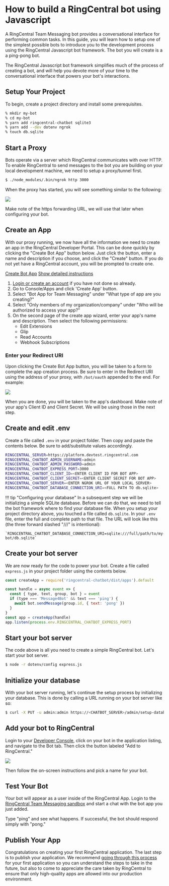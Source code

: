 # How to build a RingCentral bot using Javascript

A RingCentral Team Messaging bot provides a conversational interface for performing common tasks. In this guide, you will learn how to setup one of the simplest possible bots to introduce you to the development process using the RingCentral Javascript bot framework. The bot you will create is a a ping-pong bot. 

The RingCentral Javascript bot framework simplifies much of the process of creating a bot, and will help you devote more of your time to the conversational interface that powers your bot's interactions.

## Setup Your Project

To begin, create a project directory and install some prerequisites.

```bash
% mkdir my-bot
% cd my-bot
% yarn add ringcentral-chatbot sqlite3
% yarn add --dev dotenv ngrok
% touch db.sqlite
```

## Start a Proxy

Bots operate via a server which RingCentral communicates with over HTTP. To enable RingCentral to send messages to the bot you are building on your local development machine, we need to setup a proxy/tunnel first. 

```bash
$ ./node_modules/.bin/ngrok http 3000
```

When the proxy has started, you will see something similar to the following:

<img src="../ngrok.png" class="img-fluid" />

Make note of the https forwarding URL, we will use that later when configuring your bot. 

## Create an App

With our proxy running, we now have all the information we need to create an app in the RingCentral Developer Portal. This can be done quickly by clicking the "Create Bot App" button below. Just click the button, enter a name and description if you choose, and click the "Create" button. If you do not yet have a RingCentral account, you will be prompted to create one.

<a target="_new" href="https://developer.ringcentral.com/new-app?name=Chatbot+Quick+Start+App&desc=A+simple+app+to+demo+creating+a+chat+bot+on+RingCentral&public=false&type=ServerBot&carriers=7710,7310,3420&permissions=ReadAccounts,SubscriptionWebhook,Glip,EditExtensions&redirectUri=" class="btn btn-primary">Create Bot App</a>
<a class="btn-link btn-collapse" data-toggle="collapse" href="#create-app-instructions" role="button" aria-expanded="false" aria-controls="create-app-instructions">Show detailed instructions</a>

<div class="collapse" id="create-app-instructions">
<ol>
<li><a href="https://developer.ringcentral.com/login.html#/">Login or create an account</a> if you have not done so already.</li>
<li>Go to Console/Apps and click 'Create App' button.</li>
<li>Select "Bot App for Team Messaging" under "What type of app are you creating?"</li>
<li>Select "Only members of my organization/company" under "Who will be authorized to access your app?"
<li>On the second page of the create app wizard, enter your app's name and description. Then select the following permissions:
  <ul>
    <li>Edit Extensions</li>
    <li>Glip</li>
    <li>Read Accounts</li>
    <li>Webhook Subscriptions</li>
  </ul>
  </li>
</ol>
</div>

### Enter your Redirect URI

Upon clicking the Create Bot App button, you will be taken to a form to complete the app creation process. Be sure to enter in the Redirect URI using the address of your proxy, with `/bot/oauth` appended to the end. For example:

<img src="../redirecturi.png" class="img-fluid" style="max-width: 600px" />

When you are done, you will be taken to the app's dashboard. Make note of your app's Client ID and Client Secret. We will be using those in the next step.

## Create and edit .env

Create a file called `.env` in your project folder. Then copy and paste the contents below. Be sure to add/substitute values accordingly.

```bash hl_lines="5 6 7 8"
RINGCENTRAL_SERVER=https://platform.devtest.ringcentral.com
RINGCENTRAL_CHATBOT_ADMIN_USERNAME=admin
RINGCENTRAL_CHATBOT_ADMIN_PASSWORD=admin
RINGCENTRAL_CHATBOT_EXPRESS_PORT=3000
RINGCENTRAL_CHATBOT_CLIENT_ID=<ENTER CLIENT ID FOR BOT APP>
RINGCENTRAL_CHATBOT_CLIENT_SECRET=<ENTER CLIENT SECRET FOR BOT APP>
RINGCENTRAL_CHATBOT_SERVER=<ENTER NGROK URL OF YOUR LOCAL SERVER>
RINGCENTRAL_CHATBOT_DATABASE_CONNECTION_URI=<FULL PATH TO db.sqlite>
```

!!! tip "Configuring your database"
    In a subsequent step we will be initializing a simple SQLite database. Before we can do that, we need to tell the bot framework where to find your database file. When you setup your project directory above, you touched a file called `db.sqlite`. In your `.env` file, enter the full and complete path to that file. The URL will look like this (the three forward slashed "///" is intentional): 

    `RINGCENTRAL_CHATBOT_DATABASE_CONNECTION_URI=sqlite:///full/path/to/my-bot/db.sqlite`

## Create your bot server

We are now ready for the code to power your bot. Create a file called `express.js` in your project folder using the contents below.

```javascript
const createApp = require('ringcentral-chatbot/dist/apps').default

const handle = async event => {
  const { type, text, group, bot } = event
  if (type === 'Message4Bot' && text === 'ping') {
    await bot.sendMessage(group.id, { text: 'pong' })
  }
}
const app = createApp(handle)
app.listen(process.env.RINGCENTRAL_CHATBOT_EXPRESS_PORT)
```

## Start your bot server

The code above is all you need to create a simple RingCentral bot. Let's start your bot server.

```bash
$ node -r dotenv/config express.js
```

## Initialize your database

With your bot server running, let's continue the setup process by initializing your database. This is done by calling a URL running on your bot server like so:

```bash
$ curl -X PUT -u admin:admin https://<CHATBOT_SERVER>/admin/setup-database
```

## Add your bot to RingCentral

Login to your [Developer Console](https://developer.ringcentral.com/), click on your bot in the application listing, and navigate to the Bot tab. Then click the button labeled "Add to RingCentral."

<img class="img-fluid" src="../add-to-glip.png" style="max-width: 600px">

Then follow the on-screen instructions and pick a name for your bot.

## Test Your Bot

Your bot will appear as a user inside of the RingCentral App. Login to the [RingCentral Team Messaging sandbox](https://glip.devtest.ringcentral.com/) and start a chat with the bot app you just added.

Type "ping" and see what happens. If successful, the bot should respond simply with "pong." 

## Publish Your App

Congratulations on creating your first RingCentral application. The last step is to publish your application. We recommend [going through this process](../../../basics/production) for your first application so you can understand the steps to take in the future, but also to come to appreciate the care taken by RingCentral to ensure that only high-quality apps are allowed into our production environment.
